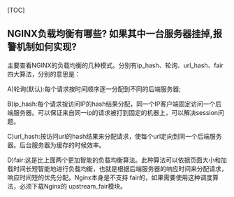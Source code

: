 [TOC]

## NGINX负载均衡有哪些? 如果其中一台服务器挂掉,报警机制如何实现?

主要查看NGINX的负载均衡的几种模式。分别有ip_hash、轮询、url_hash、fair四大算法，分别的意思是：

A)轮询(默认):每个请求按时间顺序逐一分配到不同的后端服务器;

B)ip_hash:每个请求按访问IP的hash结果分配，同一个IP客户端固定访问一个后端服务器。可以保证来自同一ip的请求被打到固定的机器上，可以解决session问题。

C)url_hash:按访问url的hash结果来分配请求，使每个url定向到同一个后端服务器。后台服务器为缓存的时候效率。

D)fair:这是比上面两个更加智能的负载均衡算法。此种算法可以依据页面大小和加载时间长短智能地进行负载均衡，也就是根据后端服务器的响应时间来分配请求，响应时间短的优先分配。Nginx本身是不支持 fair的，如果需要使用这种调度算法，必须下载Nginx的 upstream_fair模块。